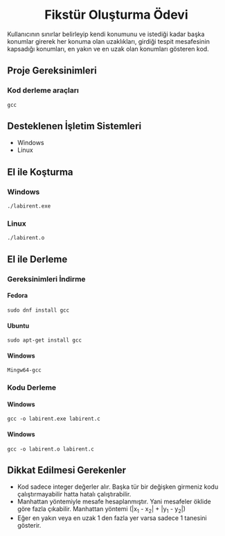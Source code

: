 # <center>Fikstür Oluşturma Ödevi</center>

Kullanıcının sınırlar belirleyip kendi konumunu ve istediği kadar başka konumlar girerek her konuma olan uzaklıkları, girdiği tespit mesafesinin kapsadığı konumları, en yakın ve en uzak olan konumları gösteren kod.

## Proje Gereksinimleri

### Kod derleme araçları

```
gcc
```

## Desteklenen İşletim Sistemleri

- Windows
- Linux

## El ile Koşturma

### Windows

```
./labirent.exe
```

### Linux

```
./labirent.o
```

## El ile Derleme

### Gereksinimleri İndirme

#### Fedora

```
sudo dnf install gcc
```

#### Ubuntu

```
sudo apt-get install gcc
```

#### Windows

```
Mingw64-gcc
```

### Kodu Derleme

#### Windows
```
gcc -o labirent.exe labirent.c
```

#### Windows
```
gcc -o labirent.o labirent.c
```


## Dikkat Edilmesi Gerekenler

- Kod sadece integer değerler alır. Başka tür bir değişken girmeniz kodu çalıştırmayabilir hatta hatalı çalıştırabilir.
- Manhattan yöntemiyle mesafe hesaplanmıştır.  Yani mesafeler öklide göre fazla çıkabilir. Manhattan yöntemi (|x<sub>1</sub> - x<sub>2</sub>| + |y<sub>1</sub> - y<sub>2</sub>|)
- Eğer en yakın veya en uzak 1 den fazla yer varsa sadece 1 tanesini gösterir.
